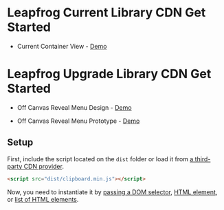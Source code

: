 # Leapfrog Current Library CDN Get Started

* Current Container View - <a target="_blank" href="http://leapfrog-offcanvas.netlify.com/current/layout.html">Demo</a>

# Leapfrog Upgrade Library CDN Get Started

* Off Canvas Reveal Menu Design - <a href="https://github.com/didesigngroup/leapfrog-offcanvas/blob/master/Style-Color.png">Demo</a>

* Off Canvas Reveal Menu Prototype - <a target="_blank" href="http://leapfrog-offcanvas.netlify.com/upgrade/sidebara">Demo</a>

## Setup

First, include the script located on the `dist` folder or load it from [a third-party CDN provider](https://github.com/zenorocha/clipboard.js/wiki/CDN-Providers).

```html
<script src="dist/clipboard.min.js"></script>
```

Now, you need to instantiate it by [passing a DOM selector](https://github.com/zenorocha/clipboard.js/blob/master/demo/constructor-selector.html#L18), [HTML element](https://github.com/zenorocha/clipboard.js/blob/master/demo/constructor-node.html#L16-L17), or [list of HTML elements](https://github.com/zenorocha/clipboard.js/blob/master/demo/constructor-nodelist.html#L18-L19).




      
      
      
